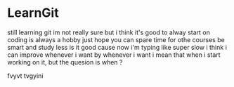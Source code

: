 # LearnGit
still learning git
im not really sure but i think it's good to alway start on
coding is always a hobby 
just hope you can spare time for othe courses
be smart and study less
is it good cause now i'm typing like super slow
i think i can improve whenever i want 
by whenever i want i mean that when i start working on it, but the quesion is when ?

fvyvt tvgyini
